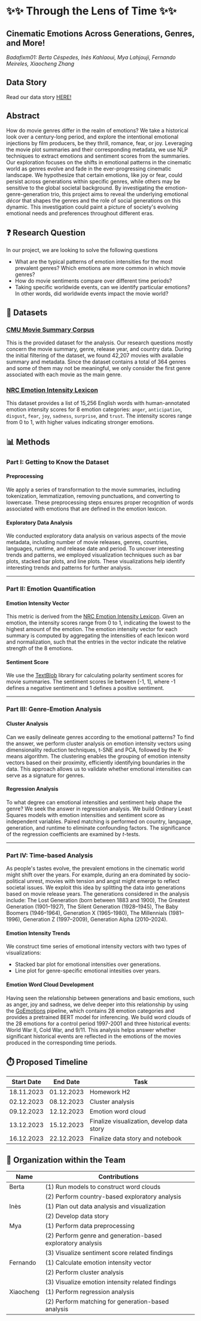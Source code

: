 # ✨✨ Through the Lens of Time ✨✨
## Cinematic Emotions Across Generations, Genres, and More!

*Badafixm01: Berta Céspedes, Inès Kahlaoui, Mya Lahjouji, Fernando Meireles, Xiaocheng Zhang*

## Data Story
Read our data story [HERE!](https://badafixm01.streamlit.app/)

## Abstract

How do movie genres differ in the realm of emotions? We take a historical look over a century-long period, and explore the intentional emotional injections by film producers, be they thrill, romance, fear, or joy. Leveraging the movie plot summaries and their corresponding metadata, we use NLP techniques to extract emotions and sentiment scores from the summaries. Our exploration focuses on the shifts in emotional patterns in the cinematic world as genres evolve and fade in the ever-progressing cinematic landscape. We hypothesize that certain emotions, like joy or fear, could persist across generations within specific genres, while others may be sensitive to the global societal background. By investigating the emotion-genre-generation trio, this project aims to reveal the underlying emotional *décor* that shapes the genres and the role of social generations on this dynamic. This investigation could paint a picture of society's evolving emotional needs and preferences throughout different eras.


## ❓ Research Question
In our project, we are looking to solve the following questions
*   What are the typical patterns of emotion intensities for the most prevalent genres? Which emotions are more common in which movie genres?
*   How do movie sentiments compare over different time periods?
*   Taking specific worldwide events, can we identify particular emotions? In other words, did worldwide events impact the movie world?


## 📒 Datasets
### [CMU Movie Summary Corpus](https://www.cs.cmu.edu/~ark/personas/)
This is the provided dataset for the analysis. Our research questions mostly concern the movie summary, genre, release year, and country data. During the initial filtering of the dataset, we found 42,207 movies with available summary and metadata. Since the dataset contains a total of 364 genres and some of them may not be meaningful, we only consider the first genre associated with each movie as the main genre.


### [NRC Emotion Intensity Lexicon](https://saifmohammad.com/WebPages/AffectIntensity.htm)
This dataset provides a list of 15,256 English words with human-annotated emotion intensity scores for 8 emotion categories: `anger`, `anticipation`, `disgust`, `fear`, `joy`, `sadness`, `surprise`, and `trust`. The intensity scores range from 0 to 1, with higher values indicating stronger emotions.


## 📊 Methods
### Part I: Getting to Know the Dataset

#### Preprocessing
We apply a series of transformation to the movie summaries, including tokenization, lemmatization, removing punctuations, and converting to lowercase. These preprocessing steps ensures proper recognition of words associated with emotions that are defined in the emotion lexicon.

#### Exploratory Data Analysis
We conducted exploratory data analysis on various aspects of the movie metadata, including number of movie releases, genres, countries, languages, runtime, and release date and period. To uncover interesting trends and patterns, we employed visualization techniques such as bar plots, stacked bar plots, and line plots. These visualizations help identify interesting trends and patterns for further analysis.

---

### Part II: Emotion Quantification

#### Emotion Intensity Vector
This metric is derived from the [NRC Emotion Intensity Lexicon](https://saifmohammad.com/WebPages/AffectIntensity.htm). Given an emotion, the intensity scores range from 0 to 1, indicating the lowest to the highest amount of the emotion. The emotion intensity vector for each summary is computed by aggregating the intensities of each lexicon word and normalization, such that the entries in the vector indicate the relative strength of the 8 emotions.

#### Sentiment Score
We use the [TextBlob](https://textblob.readthedocs.io/en/dev/) library for calculating polarity sentiment scores for movie summaries. The sentiment scores lie between [-1, 1], where -1 defines a negative sentiment and 1 defines a positive sentiment.

---

### Part III: Genre-Emotion Analysis

#### Cluster Analysis
Can we easily delineate genres according to the emotional patterns? To find the answer, we perform cluster analysis on emotion intensity vectors using dimensionality reduction techniques, t-SNE and PCA, followed by the K-means algorithm. The clustering enables the grouping of emotion intensity vectors based on their proximity, efficiently identifying boundaries in the data. This approach allows us to validate whether emotional intensities can serve as a signature for genres.

#### Regression Analysis
To what degree can emotional intensities and sentiment help shape the genre? We seek the answer in regression analysis. We build Ordinary Least Squares models with emotion intensities and sentiment score as independent variables. Paired matching is performed on country, language, generation, and runtime to eliminate confounding factors. The significance of the regression coefficients are examined by *t*-tests.

---

### Part IV: Time-based Analysis
As people's tastes evolve, the prevalent emotions in the cinematic world might shift over the years. For example, during an era dominated by socio-political unrest, movies with tension and angst might emerge to reflect societal issues. We exploit this idea by splitting the data into generations based on movie release years. The generations considered in the analysis include: The Lost Generation (born between 1883 and 1900), The Greatest Generation (1901–1927), The Silent Generation (1928–1945), The Baby Boomers (1946–1964), Generation X (1965–1980), The Millennials (1981–1996), Generation Z (1997–2009), Generation Alpha (2010–2024).

#### Emotion Intensity Trends
We construct time series of emotional intensity vectors with two types of visualizations:
*   Stacked bar plot for emotional intensities over generations.
*   Line plot for genre-specific emotional intesities over years.

#### Emotion Word Cloud Development
Having seen the relationship between generations and basic emotions, such as anger, joy and sadness, we delve deeper into this relationship by using the [GoEmotions](https://github.com/google-research/google-research/tree/master/goemotions) pipeline, which contains 28 emotion categories and provides a pretrained BERT model for inferencing. We build word clouds of the 28 emotions for a control period 1997-2001 and three historical events: World War II, Cold War, and 9/11. This analysis helps answer whether significant historical events are reflected in the emotions of the movies produced in the corresponding time periods.


## ⏱️ Proposed Timeline
| Start Date  | End Date    | Task                                         |
|-------------|-------------|----------------------------------------------|
| 18.11.2023  | 01.12.2023  | Homework H2                                  |
| 02.12.2023  | 08.12.2023  | Cluster analysis                             |
| 09.12.2023  | 12.12.2023  | Emotion word cloud                           |
| 13.12.2023  | 15.12.2023  | Finalize visualization, develop data story   |
| 16.12.2023  | 22.12.2023  | Finalize data story and notebook             |


## 👫 Organization within the Team
| Name       | Contributions                                               |
|------------|-------------------------------------------------------------|
| Berta      |(1) Run models to construct word clouds                      |
|            |(2) Perform country-based exploratory analysis               |
| Inès       |(1) Plan out data analysis and visualization                 |
|            |(2) Develop data story                                       |
| Mya        |(1) Perform data preprocessing                               |
|            |(2) Perform genre and generation-based exploratory analysis  |
|            |(3) Visualize sentiment score related findings               |
| Fernando   |(1) Calculate emotion intensity vector                       |
|            |(2) Perform cluster analysis                                 |
|            |(3) Visualize emotion intensity related findings             |
| Xiaocheng  |(1) Perform regression analysis                              |
|            |(2) Perform matching for generation-based analysis           |

